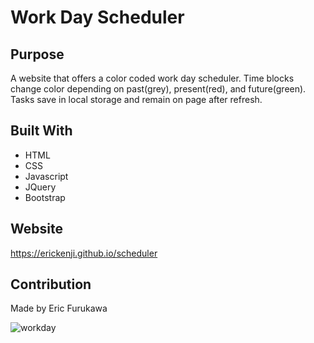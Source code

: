 # Work Day Scheduler

## Purpose
A website that offers a color coded work day scheduler.  Time blocks change color depending on past(grey), present(red), and future(green).  Tasks save in local storage and remain on page after refresh.

## Built With
* HTML
* CSS
* Javascript
* JQuery
* Bootstrap

## Website
https://erickenji.github.io/scheduler

## Contribution
Made by Eric Furukawa

![workday](https://user-images.githubusercontent.com/16628477/140655715-fe5e1e04-b34e-46c3-8592-ac6187896a56.png)
